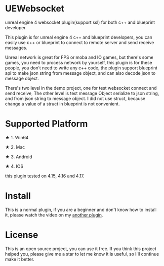 # UEWebsocket
unreal engine 4 websocket plugin(support ssl) for both c++ and blueprint developer.

This plugin is for unreal engine 4 c++ and blueprint developers, you can easily use c++ or blueprint
 to connect to remote server and send receive messages.
 
Unreal network is great for FPS or moba and IO games, but there's some games, you need to process network by yourself,
this plugin is for these people, you don't need to write any c++ code, 
the plugin support blueprint api to make json string from message object, and can also decode json to message object.

There's two level in the demo project, one for test websocket connect and send receive,
The other level is test message Object serialize to json string, and from json string to message object.
I did not use struct, because change a value of a struct in blueprint is not convenient.

# Supported Platform
★ 1. Win64

★ 2. Mac

★ 3. Android

★ 4. IOS

this plugin tested on 4.15, 4.16 and 4.17.

# Install
This is a normal plugin, if you are a beginner and don't know how to install it, 
please watch the video on my [another plugin](https://github.com/feixuwu/UnrealEngine4-Admob).


# License
This is an open source project, you can use it free. If you think this project helped you, please give me a star to let me know 
it is useful, so I'll continue make it better.
